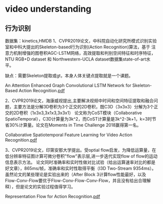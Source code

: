 # video understanding



## 行为识别
数据集：kinetics,HMDB
1、CVPR2019论文，中科院自动化研究所模式识别实验室和中科大提出的Skeleton-based行为识别(Action Recognition)算法，基于
注意力机制增强的图卷积AGC-LSTM网络，高效提取和判别空间特征和时序特征，NTU RGB+D dataset 和 
Northwestern-UCLA dataset数据集state-of-art水平。

缺点：需要Skeleton提取或gt，本身人体关键点提取就是一个课题。

An Attention Enhanced Graph Convolutional LSTM Network for Skeleton-Based Action Recognition.[pdf](https://arxiv.org/pdf/1902.09130.pdf)


2、CVPR2019论文，海康威视提出,主要解决视频中时间和空间特征提取和融合问题，主要方法是分解3D卷积为3个正交的2D卷积，既C3D（3x3x3）分解为3个正交的2D卷积（1x3x3,3x1x3,3x3x1）
论文称为CoST模块（Collaborative SpatioTemporal），C3D计算量为3k^2，而CoST计算量是3k^2-3k+1，k=3时节省30%计算量。论文在Moments in Time Challenge 2018赢得第一名。

Collaborative Spatiotemporal Feature Learning for Video Action Recognition.[pdf](https://arxiv.org/pdf/1903.01197.pdf)

3、CVPR2019论文，印第安那大学提出。受optial flow启发，为降低运算量，在低分辨率特征图计算可微分卷积"flow"表示层,进一步迭代实现flow of flow的运动信息表示方法。
论文同时准确率和实时性做对比试验（给出运算速率对比的都是好文章），865ms/帧，准确率和实时性取得平衡（I3D Two-Stream 9354ms）。虽然论文的某些理论是实验出来的（After Block 3计算flow性能最好，以及
Flow-Conv-Flow要优于Flow-Conv-Flow-Conv-Flow，并且没有给出合理解释），但是论文的实验过程值得学习。

Representation Flow for Action Recognition.[pdf](https://arxiv.org/pdf/1810.01455.pdf)



